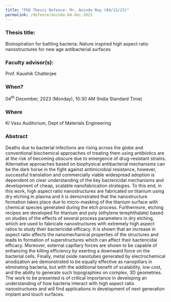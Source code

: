 ```yaml
---
title: "PhD Thesis Defence: Mr. Anindo Roy (04/12/23)"
permalink: /defence/anindo-04-dec-2023
---
```

### Thesis title:
Bioinspiration for battling bacteria: Nature inspired high aspect ratio  nanostructures for new age antibacterial surfaces

### Faculty advisor(s):
Prof. Kaushik Chatterjee

### When?
04<sup>th</sup> December, 2023 (Monday), 10:30 AM (India Standard Time)

### Where
KI Vasu Auditorium, Dept of Materials Engineering

### Abstract
Deaths due to bacterial infections are rising across the globe and  conventional biochemical approaches of treating them using antibiotics  are at the risk of becoming obscure due to emergence of drug-resistant  strains. Alternative approaches based on biophysical antibacterial  mechanisms can be the dark horse in the fight against antimicrobial  resistance, however, successful translation and commercially viable  widespread adoption is dependent on clear understanding of the key  bactericidal mechanisms and development of cheap, scalable  nanofabrication strategies. To this end, in this work, high aspect ratio  nanostructures are fabricated on titanium using dry etching in plasma  and it is demonstrated that the nanostructure formation takes place due  to micro-masking of the titanium surface with chemical species generated  during the etch process. Furthermore, etching recipes are developed for  titanium and poly (ethylene terephthalate) based on studies of the  effects of several process parameters in dry etching, which are used to  fabricate nanostructures with extremely high aspect ratios to study  their bactericidal efficacy. It is shown that an increase in aspect  ratio affects the nanomechanical properties of the structures and leads  to formation of superstructures which can affect their bactericidal  efficacy. Moreover, external capillary forces are shown to be capable of  enhancing the killing efficiency by exerting a downward force on the  bacterial cells. Finally, metal oxide nanotubes generated by  electrochemical anodization are demonstrated to be equally effective as  nanopillars in eliminating bacteria, but with the additional benefit of  scalability, low cost, and the ability to generate such topographies on  complex, 3D geometries. The work to be presented is of critical  importance in developing an understanding of how bacteria interact with  high aspect ratio nanostructures and will find applications in  development of next generation implant and touch surfaces.